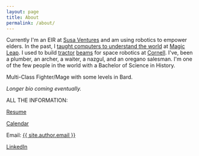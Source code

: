 ```yaml
---
layout: page
title: About
permalink: /about/
---
```

Currently I'm an EIR at [Susa Ventures][Susa] and am using robotics to empower elders. In the past, I [taught computers to understand the world][deeplearning] at [Magic Leap][magicleap]. I used to build [tractor][tractor] [beams][beams] for space robotics at [Cornell][lab]. I've, been a plumber, an archer, a waiter, a nazgul, and an oregano salesman. I'm  one of the few people in the world with a Bachelor of Science in History.


Multi-Class Fighter/Mage with some levels in Bard. 
 

*Longer bio coming eventually.*
 
ALL THE INFORMATION:

[Resume][resume]

[Calendar][cal]

Email: <a href="mailto:{{ site.author.email }}">{{ site.author.email }}</a>

[LinkedIn](http://linkedin.com/in/benjaminzreinhardt)


[lab]:http://www.spacecraftresearch.com/
[cal]:/calendar/
[projects]:/projects
[resume]:/pages/bzr_resume.pdf
[tractor]: https://www.youtube.com/watch?v=Y-FXqIcmVHc
[beams]: https://www.youtube.com/watch?v=8lF_H1IqPiU
[lab]:http://www.spacecraftresearch.com/
[cal]:/pages/calendar.html
[projects]:/projects
[resume]:/pages/bzr_resume.pdf
[tractor]: https://www.youtube.com/watch?v=Y-FXqIcmVHc
[beams]: https://www.youtube.com/watch?v=8lF_H1IqPiU
[magicleap]: http://www.magicleap.com
[deeplearning]:https://en.wikipedia.org/wiki/Deep_learning
[susa]:http://susaventures.com/
